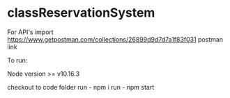 # classReservationSystem

For API's import https://www.getpostman.com/collections/26899d9d7d7a1f83f031 postman link

To run:

Node version >= v10.16.3

checkout to code folder
run - npm i 
run - npm start